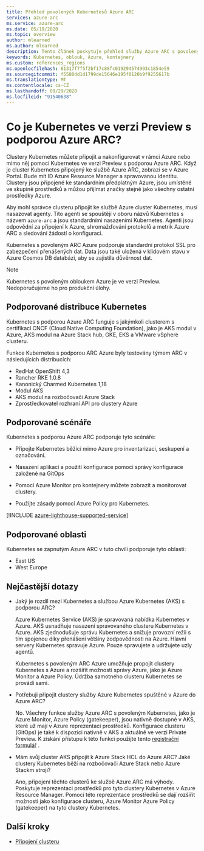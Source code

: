 ```yaml
---
title: Přehled povolených Kubernetesů Azure ARC
services: azure-arc
ms.service: azure-arc
ms.date: 05/19/2020
ms.topic: overview
author: mlearned
ms.author: mlearned
description: Tento článek poskytuje přehled služby Azure ARC s povoleným Kubernetes.
keywords: Kubernetes, oblouk, Azure, kontejnery
ms.custom: references_regions
ms.openlocfilehash: 61317f7f5f2bf17c88fc019294574993c1854e59
ms.sourcegitcommit: f5580dd1d1799de15646e195f0120b9f9255617b
ms.translationtype: MT
ms.contentlocale: cs-CZ
ms.lasthandoff: 09/29/2020
ms.locfileid: "91540638"
---
```

# <a name="what-is-azure-arc-enabled-kubernetes-preview"></a>Co je Kubernetes ve verzi Preview s podporou Azure ARC?

Clustery Kubernetes můžete připojit a nakonfigurovat v rámci Azure nebo mimo něj pomocí Kubernetes ve verzi Preview s podporou Azure ARC. Když je cluster Kubernetes připojený ke službě Azure ARC, zobrazí se v Azure Portal. Bude mít ID Azure Resource Manager a spravovanou identitu. Clustery jsou připojené ke standardním předplatným Azure, jsou umístěné ve skupině prostředků a můžou přijímat značky stejně jako všechny ostatní prostředky Azure. 

Aby mohl správce clusteru připojit ke službě Azure cluster Kubernetes, musí nasazovat agenty. Tito agenti se spouštějí v oboru názvů Kubernetes s názvem `azure-arc` a jsou standardními nasazeními Kubernetes. Agenti jsou odpovědní za připojení k Azure, shromažďování protokolů a metrik Azure ARC a sledování žádostí o konfiguraci. 

Kubernetes s povoleným ARC Azure podporuje standardní protokol SSL pro zabezpečení přenášených dat. Data jsou také uložená v klidovém stavu v Azure Cosmos DB databázi, aby se zajistila důvěrnost dat.
 
> [!NOTE]
> Kubernetes s povoleným obloukem Azure je ve verzi Preview. Nedoporučujeme ho pro produkční úlohy.

## <a name="supported-kubernetes-distributions"></a>Podporované distribuce Kubernetes

Kubernetes s podporou Azure ARC funguje s jakýmkoli clusterem s certifikací CNCF (Cloud Native Computing Foundation), jako je AKS modul v Azure, AKS modul na Azure Stack hub, GKE, EKS a VMware vSphere clusteru.

Funkce Kubernetes s podporou ARC Azure byly testovány týmem ARC v následujících distribucích:
* RedHat OpenShift 4,3
* Rancher RKE 1.0.8
* Kanonický Charmed Kubernetes 1,18
* Modul AKS
* AKS modul na rozbočovači Azure Stack
* Zprostředkovatel rozhraní API pro clustery Azure

## <a name="supported-scenarios"></a>Podporované scénáře 

Kubernetes s podporou Azure ARC podporuje tyto scénáře: 

* Připojte Kubernetes běžící mimo Azure pro inventarizaci, seskupení a označování.

* Nasazení aplikací a použití konfigurace pomocí správy konfigurace založené na GitOps 

* Pomocí Azure Monitor pro kontejnery můžete zobrazit a monitorovat clustery. 

* Použijte zásady pomocí Azure Policy pro Kubernetes. 

[!INCLUDE [azure-lighthouse-supported-service](../../../includes/azure-lighthouse-supported-service.md)]

## <a name="supported-regions"></a>Podporované oblasti 

Kubernetes se zapnutým Azure ARC v tuto chvíli podporuje tyto oblasti: 

* East US 
* West Europe

## <a name="frequently-asked-questions"></a>Nejčastější dotazy

* Jaký je rozdíl mezi Kubernetes a službou Azure Kubernetes (AKS) s podporou ARC?

    Azure Kubernetes Service (AKS) je spravovaná nabídka Kubernetes v Azure. AKS usnadňuje nasazení spravovaného clusteru Kubernetes v Azure. AKS zjednodušuje správu Kubernetes a snižuje provozní režii s tím spojenou díky přenášení většiny zodpovědnosti na Azure. Hlavní servery Kubernetes spravuje Azure. Pouze spravujete a udržujete uzly agentů.

    Kubernetes s povoleným ARC Azure umožňuje propojit clustery Kubernetes s Azure a rozšířit možnosti správy Azure, jako je Azure Monitor a Azure Policy. Údržba samotného clusteru Kubernetes se provádí sami.

* Potřebuji připojit clustery služby Azure Kubernetes spuštěné v Azure do Azure ARC?

    No. Všechny funkce služby Azure ARC s povoleným Kubernetes, jako je Azure Monitor, Azure Policy (gatekeeper), jsou nativně dostupné v AKS, které už mají v Azure reprezentaci prostředků. Konfigurace clusteru (GitOps) je také k dispozici nativně v AKS a aktuálně ve verzi Private Preview. K získání přístupu k této funkci použijte tento [registrační formulář](https://forms.microsoft.com/Pages/ResponsePage.aspx?id=v4j5cvGGr0GRqy180BHbR5acO18Lmx5Bk_qao2CrOcFUQ0UyRllDR1BEV1BPNENYRERYN1pFWTQ4WC4u) .
    
* Mám svůj cluster AKS připojit k Azure Stack HCL do Azure ARC? Jaké clustery Kubernetes běží na rozbočovači Azure Stack nebo Azure Stackm stroji?

    Ano, připojení těchto clusterů ke službě Azure ARC má výhody. Poskytuje reprezentaci prostředků pro tyto clustery Kubernetes v Azure Resource Manager. Pomocí této reprezentace prostředků se dají rozšířit možnosti jako konfigurace clusteru, Azure Monitor Azure Policy (gatekeeper) na tyto clustery Kubernetes.

## <a name="next-steps"></a>Další kroky

* [Připojení clusteru](./connect-cluster.md)
